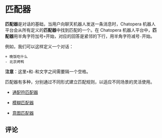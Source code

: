 # 匹配器

**匹配器**是对话的基础，当用户向聊天机器人发送一条消息时，Chatopera 机器人平台会从所有定义的**匹配器**中找到匹配的一个。在 Chatopera 机器人平台中，**匹配器**用半角字符加号`+`开始，对应的回答是紧邻的下行，用半角字符减号`-`开始。

例如，我们可以这样定义一个对话：

```
+ 晚饭吃什么
- 北京烤鸭
```

**注意**：这里`+`和`-`和文字之间需要隔一个空格。

匹配器有多种，分别通过不同形式建立匹配规则，以适应不同场景的灵活使用。

- [通配符匹配器](/products/chatbot-platform/conversation/gambits/star.html)

- [模糊匹配器](/products/chatbot-platform/conversation/gambits/like.html)

- [意图匹配器](/products/chatbot-platform/conversation/gambits/intent.html)


## 评论

<script src="https://utteranc.es/client.js"
        repo="chatopera/docs"
        issue-term="pathname"
        label="Comment"
        theme="github-light"
        crossorigin="anonymous"
        async>
</script>
